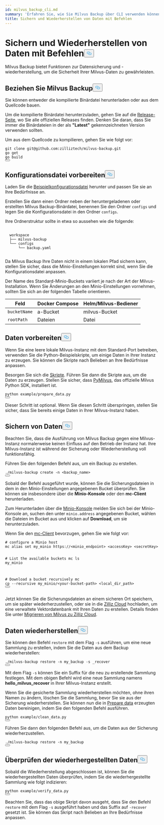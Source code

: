 ```yaml
---
id: milvus_backup_cli.md
summary: 'Erfahren Sie, wie Sie Milvus Backup über CLI verwenden können'
title: Sichern und Wiederherstellen von Daten mit Befehlen
---
```

<h1 id="Back-up-and-Restore-Data-Using-Commands" class="common-anchor-header">Sichern und Wiederherstellen von Daten mit Befehlen<button data-href="#Back-up-and-Restore-Data-Using-Commands" class="anchor-icon" translate="no">
      <svg translate="no"
        aria-hidden="true"
        focusable="false"
        height="20"
        version="1.1"
        viewBox="0 0 16 16"
        width="16"
      >
        <path
          fill="#0092E4"
          fill-rule="evenodd"
          d="M4 9h1v1H4c-1.5 0-3-1.69-3-3.5S2.55 3 4 3h4c1.45 0 3 1.69 3 3.5 0 1.41-.91 2.72-2 3.25V8.59c.58-.45 1-1.27 1-2.09C10 5.22 8.98 4 8 4H4c-.98 0-2 1.22-2 2.5S3 9 4 9zm9-3h-1v1h1c1 0 2 1.22 2 2.5S13.98 12 13 12H9c-.98 0-2-1.22-2-2.5 0-.83.42-1.64 1-2.09V6.25c-1.09.53-2 1.84-2 3.25C6 11.31 7.55 13 9 13h4c1.45 0 3-1.69 3-3.5S14.5 6 13 6z"
        ></path>
      </svg>
    </button></h1><p>Milvus Backup bietet Funktionen zur Datensicherung und -wiederherstellung, um die Sicherheit Ihrer Milvus-Daten zu gewährleisten.</p>
<h2 id="Obtain-Milvus-Backup" class="common-anchor-header">Beziehen Sie Milvus Backup<button data-href="#Obtain-Milvus-Backup" class="anchor-icon" translate="no">
      <svg translate="no"
        aria-hidden="true"
        focusable="false"
        height="20"
        version="1.1"
        viewBox="0 0 16 16"
        width="16"
      >
        <path
          fill="#0092E4"
          fill-rule="evenodd"
          d="M4 9h1v1H4c-1.5 0-3-1.69-3-3.5S2.55 3 4 3h4c1.45 0 3 1.69 3 3.5 0 1.41-.91 2.72-2 3.25V8.59c.58-.45 1-1.27 1-2.09C10 5.22 8.98 4 8 4H4c-.98 0-2 1.22-2 2.5S3 9 4 9zm9-3h-1v1h1c1 0 2 1.22 2 2.5S13.98 12 13 12H9c-.98 0-2-1.22-2-2.5 0-.83.42-1.64 1-2.09V6.25c-1.09.53-2 1.84-2 3.25C6 11.31 7.55 13 9 13h4c1.45 0 3-1.69 3-3.5S14.5 6 13 6z"
        ></path>
      </svg>
    </button></h2><p>Sie können entweder die kompilierte Binärdatei herunterladen oder aus dem Quellcode bauen.</p>
<p>Um die kompilierte Binärdatei herunterzuladen, gehen Sie auf die <a href="https://github.com/zilliztech/milvus-backup/releases">Release-Seite</a>, wo Sie alle offiziellen Releases finden. Denken Sie daran, dass Sie immer die Binärdateien in der als <strong>"Latest"</strong> gekennzeichneten Version verwenden sollten.</p>
<p>Um aus dem Quellcode zu kompilieren, gehen Sie wie folgt vor:</p>
<pre><code translate="no" class="language-shell">git <span class="hljs-built_in">clone</span> git@github.com:zilliztech/milvus-backup.git
go get
go build
<button class="copy-code-btn"></button></code></pre>
<h2 id="Prepare-configuration-file" class="common-anchor-header">Konfigurationsdatei vorbereiten<button data-href="#Prepare-configuration-file" class="anchor-icon" translate="no">
      <svg translate="no"
        aria-hidden="true"
        focusable="false"
        height="20"
        version="1.1"
        viewBox="0 0 16 16"
        width="16"
      >
        <path
          fill="#0092E4"
          fill-rule="evenodd"
          d="M4 9h1v1H4c-1.5 0-3-1.69-3-3.5S2.55 3 4 3h4c1.45 0 3 1.69 3 3.5 0 1.41-.91 2.72-2 3.25V8.59c.58-.45 1-1.27 1-2.09C10 5.22 8.98 4 8 4H4c-.98 0-2 1.22-2 2.5S3 9 4 9zm9-3h-1v1h1c1 0 2 1.22 2 2.5S13.98 12 13 12H9c-.98 0-2-1.22-2-2.5 0-.83.42-1.64 1-2.09V6.25c-1.09.53-2 1.84-2 3.25C6 11.31 7.55 13 9 13h4c1.45 0 3-1.69 3-3.5S14.5 6 13 6z"
        ></path>
      </svg>
    </button></h2><p>Laden Sie die <a href="https://raw.githubusercontent.com/zilliztech/milvus-backup/master/configs/backup.yaml">Beispielkonfigurationsdatei</a> herunter und passen Sie sie an Ihre Bedürfnisse an.</p>
<p>Erstellen Sie dann einen Ordner neben der heruntergeladenen oder erstellten Milvus Backup-Binärdatei, benennen Sie den Ordner <code translate="no">configs</code> und legen Sie die Konfigurationsdatei in den Ordner <code translate="no">configs</code>.</p>
<p>Ihre Ordnerstruktur sollte in etwa so aussehen wie die folgende:</p>
<pre>
  <code translate="no">
  workspace
  ├── milvus-backup
  └── configs
      └── backup.yaml
  </code>
</pre>
<p>Da Milvus Backup Ihre Daten nicht in einem lokalen Pfad sichern kann, stellen Sie sicher, dass die Minio-Einstellungen korrekt sind, wenn Sie die Konfigurationsdatei anpassen.</p>
<div class="alert note">
<p>Der Name des Standard-Minio-Buckets variiert je nach der Art der Milvus-Installation. Wenn Sie Änderungen an den Minio-Einstellungen vornehmen, sollten Sie sich an der folgenden Tabelle orientieren.</p>
<table>
<thead>
<tr><th>Feld</th><th>Docker Compose</th><th>Helm/Milvus-Bediener</th></tr>
</thead>
<tbody>
<tr><td><code translate="no">bucketName</code></td><td>a-Bucket</td><td>milvus-Bucket</td></tr>
<tr><td><code translate="no">rootPath</code></td><td>Dateien</td><td>Datei</td></tr>
</tbody>
</table>
</div>
<h2 id="Prepare-data" class="common-anchor-header">Daten vorbereiten<button data-href="#Prepare-data" class="anchor-icon" translate="no">
      <svg translate="no"
        aria-hidden="true"
        focusable="false"
        height="20"
        version="1.1"
        viewBox="0 0 16 16"
        width="16"
      >
        <path
          fill="#0092E4"
          fill-rule="evenodd"
          d="M4 9h1v1H4c-1.5 0-3-1.69-3-3.5S2.55 3 4 3h4c1.45 0 3 1.69 3 3.5 0 1.41-.91 2.72-2 3.25V8.59c.58-.45 1-1.27 1-2.09C10 5.22 8.98 4 8 4H4c-.98 0-2 1.22-2 2.5S3 9 4 9zm9-3h-1v1h1c1 0 2 1.22 2 2.5S13.98 12 13 12H9c-.98 0-2-1.22-2-2.5 0-.83.42-1.64 1-2.09V6.25c-1.09.53-2 1.84-2 3.25C6 11.31 7.55 13 9 13h4c1.45 0 3-1.69 3-3.5S14.5 6 13 6z"
        ></path>
      </svg>
    </button></h2><p>Wenn Sie eine leere lokale Milvus-Instanz mit dem Standard-Port betreiben, verwenden Sie die Python-Beispielskripte, um einige Daten in Ihrer Instanz zu erzeugen. Sie können die Skripte nach Belieben an Ihre Bedürfnisse anpassen.</p>
<p>Besorgen Sie sich die <a href="https://raw.githubusercontent.com/zilliztech/milvus-backup/main/example/prepare_data.py">Skripte</a>. Führen Sie dann die Skripte aus, um die Daten zu erzeugen. Stellen Sie sicher, dass <a href="https://pypi.org/project/pymilvus/">PyMilvus</a>, das offizielle Milvus Python SDK, installiert ist.</p>
<pre><code translate="no" class="language-shell">python example/prepare_data.py
<button class="copy-code-btn"></button></code></pre>
<p>Dieser Schritt ist optional. Wenn Sie diesen Schritt überspringen, stellen Sie sicher, dass Sie bereits einige Daten in Ihrer Milvus-Instanz haben.</p>
<h2 id="Back-up-data" class="common-anchor-header">Sichern von Daten<button data-href="#Back-up-data" class="anchor-icon" translate="no">
      <svg translate="no"
        aria-hidden="true"
        focusable="false"
        height="20"
        version="1.1"
        viewBox="0 0 16 16"
        width="16"
      >
        <path
          fill="#0092E4"
          fill-rule="evenodd"
          d="M4 9h1v1H4c-1.5 0-3-1.69-3-3.5S2.55 3 4 3h4c1.45 0 3 1.69 3 3.5 0 1.41-.91 2.72-2 3.25V8.59c.58-.45 1-1.27 1-2.09C10 5.22 8.98 4 8 4H4c-.98 0-2 1.22-2 2.5S3 9 4 9zm9-3h-1v1h1c1 0 2 1.22 2 2.5S13.98 12 13 12H9c-.98 0-2-1.22-2-2.5 0-.83.42-1.64 1-2.09V6.25c-1.09.53-2 1.84-2 3.25C6 11.31 7.55 13 9 13h4c1.45 0 3-1.69 3-3.5S14.5 6 13 6z"
        ></path>
      </svg>
    </button></h2><p>Beachten Sie, dass die Ausführung von Milvus Backup gegen eine Milvus-Instanz normalerweise keinen Einfluss auf den Betrieb der Instanz hat. Ihre Milvus-Instanz ist während der Sicherung oder Wiederherstellung voll funktionsfähig.</p>
<div class="tab-wrapper"></div>
<p>Führen Sie den folgenden Befehl aus, um ein Backup zu erstellen.</p>
<pre><code translate="no" class="language-shell">./milvus-backup create -n &lt;backup_name&gt;
<button class="copy-code-btn"></button></code></pre>
<p>Sobald der Befehl ausgeführt wurde, können Sie die Sicherungsdateien in dem in den Minio-Einstellungen angegebenen Bucket überprüfen. Sie können sie insbesondere über die <strong>Minio-Konsole</strong> oder den <strong>mc-Client</strong> herunterladen.</p>
<p>Zum Herunterladen über die <a href="https://min.io/docs/minio/kubernetes/upstream/administration/minio-console.html">Minio-Konsole</a> melden Sie sich bei der Minio-Konsole an, suchen den unter <code translate="no">minio.address</code> angegebenen Bucket, wählen die Dateien im Bucket aus und klicken auf <strong>Download</strong>, um sie herunterzuladen.</p>
<p>Wenn Sie den <a href="https://min.io/docs/minio/linux/reference/minio-mc.html#mc-install">mc-Client</a> bevorzugen, gehen Sie wie folgt vor:</p>
<pre><code translate="no" class="language-shell"><span class="hljs-comment"># configure a Minio host</span>
mc alias <span class="hljs-built_in">set</span> my_minio https://&lt;minio_endpoint&gt; &lt;accessKey&gt; &lt;secretKey&gt;

<span class="hljs-comment"># List the available buckets</span>
mc ls my_minio

<span class="hljs-comment"># Download a bucket recursively</span>
mc cp --recursive my_minio/&lt;your-bucket-path&gt; &lt;local_dir_path&gt;
<button class="copy-code-btn"></button></code></pre>
<p>Jetzt können Sie die Sicherungsdateien an einem sicheren Ort speichern, um sie später wiederherzustellen, oder sie in die <a href="https://cloud.zilliz.com">Zilliz Cloud</a> hochladen, um eine verwaltete Vektordatenbank mit Ihren Daten zu erstellen. Details finden Sie unter <a href="https://zilliz.com/doc/migrate_from_milvus-2x">Migrieren von Milvus zu Zilliz Cloud</a>.</p>
<h2 id="Restore-data" class="common-anchor-header">Daten wiederherstellen<button data-href="#Restore-data" class="anchor-icon" translate="no">
      <svg translate="no"
        aria-hidden="true"
        focusable="false"
        height="20"
        version="1.1"
        viewBox="0 0 16 16"
        width="16"
      >
        <path
          fill="#0092E4"
          fill-rule="evenodd"
          d="M4 9h1v1H4c-1.5 0-3-1.69-3-3.5S2.55 3 4 3h4c1.45 0 3 1.69 3 3.5 0 1.41-.91 2.72-2 3.25V8.59c.58-.45 1-1.27 1-2.09C10 5.22 8.98 4 8 4H4c-.98 0-2 1.22-2 2.5S3 9 4 9zm9-3h-1v1h1c1 0 2 1.22 2 2.5S13.98 12 13 12H9c-.98 0-2-1.22-2-2.5 0-.83.42-1.64 1-2.09V6.25c-1.09.53-2 1.84-2 3.25C6 11.31 7.55 13 9 13h4c1.45 0 3-1.69 3-3.5S14.5 6 13 6z"
        ></path>
      </svg>
    </button></h2><div class="tab-wrapper"></div>
<p>Sie können den Befehl <code translate="no">restore</code> mit dem Flag <code translate="no">-s</code> ausführen, um eine neue Sammlung zu erstellen, indem Sie die Daten aus dem Backup wiederherstellen:</p>
<pre><code translate="no" class="language-shell">./milvus-backup restore -n my_backup -s _recover
<button class="copy-code-btn"></button></code></pre>
<p>Mit dem Flag <code translate="no">-s</code> können Sie ein Suffix für die neu zu erstellende Sammlung festlegen. Mit dem obigen Befehl wird eine neue Sammlung namens <strong>hello_milvus_recover</strong> in Ihrer Milvus-Instanz erstellt.</p>
<p>Wenn Sie die gesicherte Sammlung wiederherstellen möchten, ohne ihren Namen zu ändern, löschen Sie die Sammlung, bevor Sie sie aus der Sicherung wiederherstellen. Sie können nun die in <a href="#Prepare-data">Prepare data</a> erzeugten Daten bereinigen, indem Sie den folgenden Befehl ausführen.</p>
<pre><code translate="no" class="language-shell">python example/clean_data.py
<button class="copy-code-btn"></button></code></pre>
<p>Führen Sie dann den folgenden Befehl aus, um die Daten aus der Sicherung wiederherzustellen.</p>
<pre><code translate="no" class="language-shell">./milvus-backup restore -n my_backup
<button class="copy-code-btn"></button></code></pre>
<h2 id="Verify-restored-data" class="common-anchor-header">Überprüfen der wiederhergestellten Daten<button data-href="#Verify-restored-data" class="anchor-icon" translate="no">
      <svg translate="no"
        aria-hidden="true"
        focusable="false"
        height="20"
        version="1.1"
        viewBox="0 0 16 16"
        width="16"
      >
        <path
          fill="#0092E4"
          fill-rule="evenodd"
          d="M4 9h1v1H4c-1.5 0-3-1.69-3-3.5S2.55 3 4 3h4c1.45 0 3 1.69 3 3.5 0 1.41-.91 2.72-2 3.25V8.59c.58-.45 1-1.27 1-2.09C10 5.22 8.98 4 8 4H4c-.98 0-2 1.22-2 2.5S3 9 4 9zm9-3h-1v1h1c1 0 2 1.22 2 2.5S13.98 12 13 12H9c-.98 0-2-1.22-2-2.5 0-.83.42-1.64 1-2.09V6.25c-1.09.53-2 1.84-2 3.25C6 11.31 7.55 13 9 13h4c1.45 0 3-1.69 3-3.5S14.5 6 13 6z"
        ></path>
      </svg>
    </button></h2><p>Sobald die Wiederherstellung abgeschlossen ist, können Sie die wiederhergestellten Daten überprüfen, indem Sie die wiederhergestellte Sammlung wie folgt indizieren:</p>
<pre><code translate="no" class="language-shell">python example/verify_data.py
<button class="copy-code-btn"></button></code></pre>
<p>Beachten Sie, dass das obige Skript davon ausgeht, dass Sie den Befehl <code translate="no">restore</code> mit dem Flag <code translate="no">-s</code> ausgeführt haben und das Suffix auf <code translate="no">-recover</code> gesetzt ist. Sie können das Skript nach Belieben an Ihre Bedürfnisse anpassen.</p>
